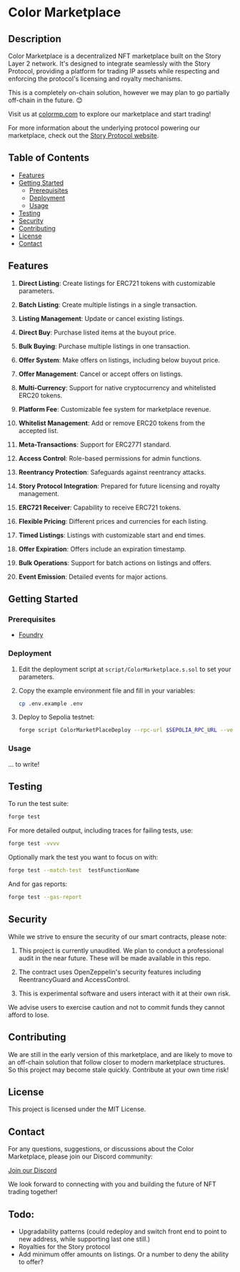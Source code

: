 # Color Marketplace

## Description

Color Marketplace is a decentralized NFT marketplace built on the Story Layer 2 network. It's designed to integrate seamlessly with the Story Protocol, providing a platform for trading IP assets while respecting and enforcing the protocol's licensing and royalty mechanisms.

This is a completely on-chain solution, however we may plan to go partially off-chain in the future. 😊

Visit us at [colormp.com](https://www.colormp.com/) to explore our marketplace and start trading!

For more information about the underlying protocol powering our marketplace, check out the [Story Protocol website](https://www.story.foundation/).

## Table of Contents

- [Features](#features)
- [Getting Started](#getting-started)
  - [Prerequisites](#prerequisites)
  - [Deployment](#deployment)
  - [Usage](#usage)
- [Testing](#testing)
- [Security](#security)
- [Contributing](#contributing)
- [License](#license)
- [Contact](#contact)

## Features

1. **Direct Listing**: Create listings for ERC721 tokens with customizable parameters.

2. **Batch Listing**: Create multiple listings in a single transaction.

3. **Listing Management**: Update or cancel existing listings.

4. **Direct Buy**: Purchase listed items at the buyout price.

5. **Bulk Buying**: Purchase multiple listings in one transaction.

6. **Offer System**: Make offers on listings, including below buyout price.

7. **Offer Management**: Cancel or accept offers on listings.

8. **Multi-Currency**: Support for native cryptocurrency and whitelisted ERC20 tokens.

9. **Platform Fee**: Customizable fee system for marketplace revenue.

10. **Whitelist Management**: Add or remove ERC20 tokens from the accepted list.

11. **Meta-Transactions**: Support for ERC2771 standard.

12. **Access Control**: Role-based permissions for admin functions.

13. **Reentrancy Protection**: Safeguards against reentrancy attacks.

14. **Story Protocol Integration**: Prepared for future licensing and royalty management.

15. **ERC721 Receiver**: Capability to receive ERC721 tokens.

16. **Flexible Pricing**: Different prices and currencies for each listing.

17. **Timed Listings**: Listings with customizable start and end times.

18. **Offer Expiration**: Offers include an expiration timestamp.

19. **Bulk Operations**: Support for batch actions on listings and offers.

20. **Event Emission**: Detailed events for major actions.

## Getting Started

### Prerequisites

- [Foundry](https://book.getfoundry.sh/getting-started/installation.html)

### Deployment

1. Edit the deployment script at `script/ColorMarketplace.s.sol` to set your parameters.

2. Copy the example environment file and fill in your variables:

   ```bash
   cp .env.example .env
   ```

3. Deploy to Sepolia testnet:
   ```bash
   forge script ColorMarketPlaceDeploy --rpc-url $SEPOLIA_RPC_URL --verify --etherscan-api-key $ETHERSCAN_API_KEY --broadcast
   ```

### Usage

... to write!

## Testing

To run the test suite:

```bash
forge test
```

For more detailed output, including traces for failing tests, use:

```bash
forge test -vvvv
```

Optionally mark the test you want to focus on with:

```bash
forge test --match-test  testFunctionName
```

And for gas reports:

```bash
forge test --gas-report
```

## Security

While we strive to ensure the security of our smart contracts, please note:

1. This project is currently unaudited. We plan to conduct a professional audit in the near future. These will be made available in this repo.

2. The contract uses OpenZeppelin's security features including ReentrancyGuard and AccessControl.

3. This is experimental software and users interact with it at their own risk.

We advise users to exercise caution and not to commit funds they cannot afford to lose.

## Contributing

We are still in the early version of this marketplace, and are likely to move to an off-chain solution that follow closer to modern marketplace structures. So this project may become stale quickly. Contribute at your own time risk!

## License

This project is licensed under the MIT License.

## Contact

For any questions, suggestions, or discussions about the Color Marketplace, please join our Discord community:

[Join our Discord](https://discord.gg/FqaKejRXVM)

We look forward to connecting with you and building the future of NFT trading together!

## Todo:

- Upgradability patterns (could redeploy and switch front end to point to new address, while supporting last one still.)
- Royalties for the Story protocol
- Add minimum offer amounts on listings. Or a number to deny the ability to offer?

